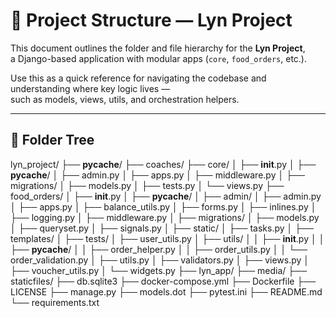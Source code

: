 
# 🧭 Project Structure — Lyn Project

This document outlines the folder and file hierarchy for the **Lyn Project**,  
a Django-based application with modular apps (`core`, `food_orders`, etc.).

Use this as a quick reference for navigating the codebase and understanding where key logic lives —  
such as models, views, utils, and orchestration helpers.

---

## 📂 Folder Tree


lyn_project/
├── __pycache__/
├── coaches/
├── core/
│   ├── __init__.py
│   ├── __pycache__/
│   ├── admin.py
│   ├── apps.py
│   ├── middleware.py
│   ├── migrations/
│   ├── models.py
│   ├── tests.py
│   └── views.py
├── food_orders/
│   ├── __init__.py
│   ├── __pycache__/
│   ├── admin/
│   ├── admin.py
│   ├── apps.py
│   ├── balance_utils.py
│   ├── forms.py
│   ├── inlines.py
│   ├── logging.py
│   ├── middleware.py
│   ├── migrations/
│   ├── models.py
│   ├── queryset.py
│   ├── signals.py
│   ├── static/
│   ├── tasks.py
│   ├── templates/
│   ├── tests/
│   ├── user_utils.py
│   ├── utils/
│   │   ├── __init__.py
│   │   ├── __pycache__/
│   │   ├── order_helper.py
│   │   ├── order_utils.py
│   │   └── order_validation.py
│   ├── utils.py
│   ├── validators.py
│   ├── views.py
│   ├── voucher_utils.py
│   └── widgets.py
├── lyn_app/
├── media/
├── staticfiles/
├── db.sqlite3
├── docker-compose.yml
├── Dockerfile
├── LICENSE
├── manage.py
├── models.dot
├── pytest.ini
├── README.md
└── requirements.txt
